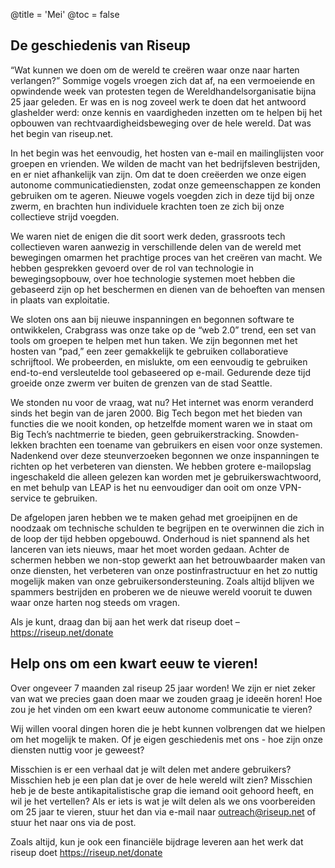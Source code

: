 @title = 'Mei'
@toc = false


De geschiedenis van Riseup
--------------------------

“Wat kunnen we doen om de wereld te creëren waar onze naar harten verlangen?” Sommige vogels vroegen zich dat af, na een vermoeiende en opwindende week van protesten tegen de Wereldhandelsorganisatie bijna 25 jaar geleden. Er was en is nog zoveel werk te doen dat het antwoord glashelder werd: onze kennis en vaardigheden inzetten om te helpen bij het opbouwen van rechtvaardigheidsbeweging over de hele wereld. Dat was het begin van riseup.net.

In het begin was het eenvoudig, het hosten van e-mail en mailinglijsten voor groepen en vrienden. We wilden de macht van het bedrijfsleven bestrijden, en er niet afhankelijk van zijn. Om dat te doen creëerden we onze eigen autonome communicatiediensten, zodat onze gemeenschappen ze konden gebruiken om te ageren. Nieuwe vogels voegden zich in deze tijd bij onze zwerm, en brachten hun individuele krachten toen ze zich bij onze collectieve strijd voegden.

We waren niet de enigen die dit soort werk deden, grassroots tech collectieven waren aanwezig in verschillende delen van de wereld met bewegingen omarmen het prachtige proces van het creëren van macht. We hebben gesprekken gevoerd over de rol van technologie in bewegingsopbouw, over hoe technologie systemen moet hebben die gebaseerd zijn op het beschermen en dienen van de behoeften van mensen in plaats van exploitatie.

We sloten ons aan bij nieuwe inspanningen en begonnen software te ontwikkelen, Crabgrass was onze take op de “web 2.0” trend, een set van tools om groepen te helpen met hun taken. We zijn begonnen met het hosten van “pad,” een zeer gemakkelijk te gebruiken collaboratieve schrijftool. We probeerden, en mislukte, om een eenvoudig te gebruiken end-to-end versleutelde tool gebaseered op e-mail. Gedurende deze tijd groeide onze zwerm ver buiten de grenzen van de stad Seattle.

We stonden nu voor de vraag, wat nu? Het internet was enorm veranderd sinds het begin van de jaren 2000. Big Tech begon met het bieden van functies die we nooit konden, op hetzelfde moment waren we in staat om Big Tech’s nachtmerrie te bieden, geen gebruikerstracking. Snowden-lekken brachten een toename van gebruikers en eisen voor onze systemen. Nadenkend over deze steunverzoeken begonnen we onze inspanningen te richten op het verbeteren van diensten. We hebben grotere e-mailopslag ingeschakeld die alleen gelezen kan worden met je gebruikerswachtwoord, en met behulp van LEAP is het nu eenvoudiger dan ooit om onze VPN-service te gebruiken.

De afgelopen jaren hebben we te maken gehad met groeipijnen en de noodzaak om technische schulden te begrijpen en te overwinnen die zich in de loop der tijd hebben opgebouwd. Onderhoud is niet spannend als het lanceren van iets nieuws, maar het moet worden gedaan. Achter de schermen hebben we non-stop gewerkt aan het betrouwbaarder maken van onze diensten, het verbeteren van onze postinfrastructuur en het zo nuttig mogelijk maken van onze gebruikersondersteuning. Zoals altijd blijven we spammers bestrijden en proberen we de nieuwe wereld vooruit te duwen waar onze harten nog steeds om vragen.

Als je kunt, draag dan bij aan het werk dat riseup doet – https://riseup.net/donate


Help ons om een kwart eeuw te vieren!
--------------------------------------------
Over ongeveer 7 maanden zal riseup 25 jaar worden! We zijn er niet zeker van wat we precies gaan doen maar we zouden graag je ideeën horen! Hoe zou je het vinden om een kwart eeuw autonome communicatie te vieren?

Wij willen vooral dingen horen die je hebt kunnen volbrengen dat we hielpen om het mogelijk te maken. Of je eigen geschiedenis met ons - hoe zijn onze diensten nuttig voor je geweest?

Misschien is er een verhaal dat je wilt delen met andere gebruikers? Misschien heb je een plan dat je over de hele wereld wilt zien? Misschien heb je de beste antikapitalistische grap die iemand ooit gehoord heeft, en wil je het vertellen? Als er iets is wat je wilt delen als we ons voorbereiden om 25 jaar te vieren, stuur het dan via e-mail naar outreach@riseup.net of stuur het naar ons via de post.

Zoals altijd, kun je ook een financiële bijdrage leveren aan het werk dat riseup doet https://riseup.net/donate